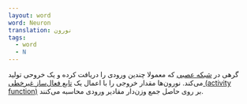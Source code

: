 ```yaml
---
layout: word
word: Neuron
translation: نورون
tags:
  - word
  - N
---
```

گرهی در [شبکه عصبی](/N/neural_network) که معمولا چندین ورودی را دریافت کرده و یک خروحی تولید می‌کند. نورون‌ها مقدار خروجی را با اعمال یک [تابع فعال‌ساز غیرخطی (activity function)](/A/activation_function) بر روی حاصل جمع وزن‌دار مقادیر ورودی محاسبه می‌کنند.